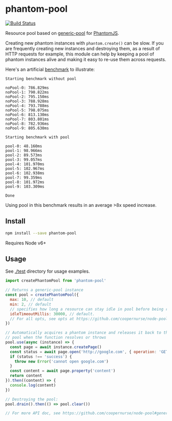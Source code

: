 # phantom-pool

[![Build Status](https://travis-ci.org/blockai/phantom-pool.svg?branch=master)](https://travis-ci.org/blockai/phantom-pool)

Resource pool based on [generic-pool](https://github.com/coopernurse/node-pool) for [PhantomJS](https://github.com/amir20/phantomjs-node).

Creating new phantom instances with `phantom.create()` can be slow. If
you are frequently creating new instances and destroying them, as a
result of HTTP requests for example, this module can help by keeping a
pool of phantom instances alive and making it easy to re-use them across
requests.

Here's an artificial [benchmark](./test/benchmark.js) to illustrate:

```
Starting benchmark without pool

noPool-0: 786.829ms
noPool-1: 790.822ms
noPool-2: 795.150ms
noPool-3: 788.928ms
noPool-4: 793.788ms
noPool-5: 798.075ms
noPool-6: 813.130ms
noPool-7: 803.801ms
noPool-8: 782.936ms
noPool-9: 805.630ms

Starting benchmark with pool

pool-0: 48.160ms
pool-1: 98.966ms
pool-2: 89.573ms
pool-3: 99.057ms
pool-4: 101.970ms
pool-5: 102.967ms
pool-6: 102.938ms
pool-7: 99.359ms
pool-8: 101.972ms
pool-9: 103.309ms

Done
```

Using pool in this benchmark results in an average >8x speed increase.

## Install

```bash
npm install --save phantom-pool
```

Requires Node v6+

## Usage

See [./test](./test) directory for usage examples.

```javascript
import createPhantomPool from 'phantom-pool'

// Returns a generic-pool instance
const pool = createPhantomPool({
  max: 10, // default
  min: 2, // default
  // specifies how long a resource can stay idle in pool before being removed
  idleTimeoutMillis: 30000, // default.
  // For all opts, see opts at https://github.com/coopernurse/node-pool#createpool
})

// Automatically acquires a phantom instance and releases it back to the
// pool when the function resolves or throws
pool.use(async (instance) => {
  const page = await instance.createPage()
  const status = await page.open('http://google.com', { operation: 'GET' })
  if (status !== 'success') {
    throw new Error('cannot open google.com')
  }
  const content = await page.property('content')
  return content
}).then((content) => {
  console.log(content)
})

// Destroying the pool:
pool.drain().then(() => pool.clear())

// For more API doc, see https://github.com/coopernurse/node-pool#generic-pool
```
